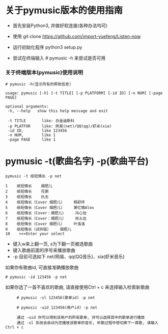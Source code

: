 # 关于pymusic版本的使用指南

  * 首先安装Python3, 并做好软连接(各种办法均可)

  * 使用 git clone https://github.com/import-yuefeng/Listen-now 

  * 运行初始化程序 python3 setup.py

  * 尝试在终端输入 # pymusic -h 来尝试是否可用

### 关于终端版本(pymusic)使用说明

```
# pymusic -h(显示所有的帮助信息)
```    
```
usage: pymusic [-h] [-t TITLE] [-p PLATFORM] [-id ID] [-n NUM] [-page PAGE]

optional arguments:
 -h, --help   show this help message and exit

 -t TITLE       like: 白金迪斯科
 -p PLATFOR     like: 网易(net)/QQ(qq)/虾米(xia)
 -id ID,        like 123456
 -n NUM,        like 1
 -page PAGE     like 1

```

   # pymusic -t(歌曲名字)  -p(歌曲平台)

    pymusic -t 纸短情长 -p net


```    0    纸短情长（完整版）    烟把儿
1    纸短情长    烟把儿
2    纸短情长    花粥
3    纸短情长    仇志
4    纸短情长（Cover 烟把儿）    杨舒怀
5    纸短情长（Cover 烟把儿）    萧忆情Alex
6    纸短情长（Cover：烟把儿）    冯心怡
7    纸短情长（Cover：烟把儿）    尚士达
8    纸短情长（Cover 烟把儿）    叶洛洛
9    纸短情长（试听版）    烟把儿
10    >>>Enter your select 

```
   * 键入w来上翻一页, s为下翻一页被选歌曲
   * 键入歌曲前面的序号来播放歌曲
   * -p 目前可选如下 net/网易、qq(QQ音乐)、xia(虾米音乐)

如果你有歌曲id, 可直接准确播放歌曲

```
# pymusic -id 123456 -p net
```    

如果你选了一首不喜欢的歌曲, 请直接使用Ctrl + c 来选择输入检索新歌曲

```
     # pymusic -sl 123456(歌单id) -p net

     # pymusic -uid 123456(用户id) -p net

     通过 -uid 你可以得到该用户的所有歌单, 并可以选择其中的歌单进行播放
     通过 -sl 系统会自动为您播放该歌单的音乐, 听歌过程中想切换下一首歌, 请输入Ctrl + c

```    

